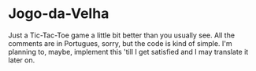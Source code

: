 # Jogo-da-Velha
Just a Tic-Tac-Toe game a little bit better than you usually see.
All the comments are in Portugues, sorry, but the code is kind of simple.
I'm planning to, maybe, implement this 'till I get satisfied and I may translate it later on.
